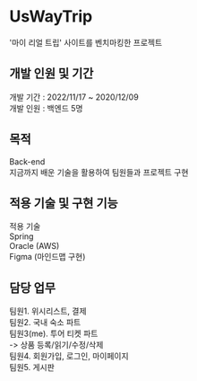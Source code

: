 # UsWayTrip 
'마이 리얼 트립' 사이트를 벤치마킹한 프로젝트 

## 개발 인원 및 기간
개발 기간 : 2022/11/17 ~ 2020/12/09 <br/>
개발 인원 : 백엔드 5명

## 목적
Back-end <br/>
지금까지 배운 기술을 활용하여 팀원들과 프로젝트 구현

## 적용 기술 및 구현 기능
적용 기술 <br/>
Spring <br/>
Oracle (AWS) <br/>
Figma (마인드맵 구현) <br/>

## 담당 업무
팀원1. 위시리스트, 결제 <br/>
팀원2. 국내 숙소 파트 <br/>
팀원3(me). 투어 티켓 파트 <br/>
-> 상품 등록/읽기/수정/삭제 <br/>
팀원4. 회원가입, 로그인, 마이페이지 <br/>
팀원5. 게시판  <br/>

